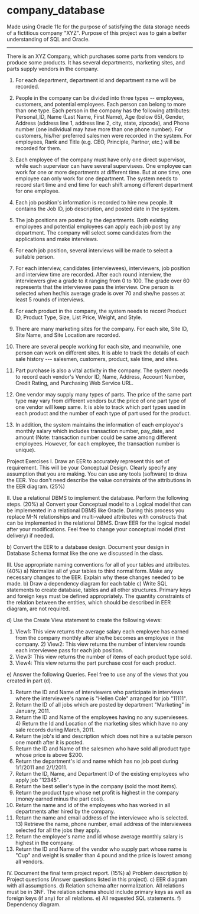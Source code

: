 # company_database
Made using Oracle 11c for the purpose of satisfying the data storage needs of a fictitious company "XYZ". 
Purpose of this project was to gain a better understanding of SQL and Oracle.

---------------------------------------------------------------------------------------------------------------------------------------

There is an XYZ Company, which purchases some parts from vendors to produce some products. It has several departments, marketing sites, and parts supply vendors in the company. 
 
1)    For each department, department id and department name will be recorded. 
 
2)    People in the company can be divided into three types -- employees, customers, and potential employees. Each person can belong to more than one type. Each person in the company has the following attributes: Personal_ID, Name (Last Name, First Name), Age (below 65), Gender, Address (address line 1, address line 2, city, state, zipcode), and Phone number (one individual may have more than one phone number). For customers, his/her preferred salesmen were recorded in the system. For employees, Rank and Title (e.g. CEO, Principle, Partner, etc.) will be recorded for them. 
 
3)    Each employee of the company must have only one direct supervisor, while each supervisor can have several supervisees. One employee can work for one or more departments at different time. But at one time, one employee can only work for one department. The system needs to record start time and end time for each shift among different department for one employee. 
 
4)    Each job position's information is recorded to hire new people. It contains the Job ID, job description, and posted date in the system. 
 
5)    The job positions are posted by the departments. Both existing employees and potential employees can apply each job post by any department. The company will select some candidates from the applications and make interviews. 
 
6)    For each job position, several interviews will be made to select a suitable person. 
 
7)    For each interview, candidates (interviewees), interviewers, job position and interview time are recorded. After each round interview, the interviewers give a grade to it ranging from 0 to 100. The grade over 60 represents that the interviewee pass the interview. One person is selected when her/his average grade is over 70 and she/he passes at least 5 rounds of interviews. 
 
8)    For each product in the company, the system needs to record Product ID, Product Type, Size, List Price, Weight, and Style. 
 
9)    There are many marketing sites for the company. For each site, Site ID, Site Name, and Site Location are recorded. 
10) There are several people working for each site, and meanwhile, one person can work on different sites. It is able to track the details of each sale history --- salesmen, customers, product, sale time, and sites. 
 
11)    Part purchase is also a vital activity in the company. The system needs to record each vendor's Vendor ID, Name, Address, Account Number, Credit Rating, and Purchasing Web Service URL. 
 
12)    One vendor may supply many types of parts. The price of the same part type may vary from different vendors but the price of one part type of one vendor will keep same. It is able to track which part types used in each product and the number of each type of part used for the product. 
 
13)    In addition, the system maintains the information of each employee's monthly salary which includes transaction number, pay_date, and amount (Note: transaction number could be same among different employees. However, for each employee, the transaction number is unique). 
 


Project Exercises 
I. Draw an EER to accurately represent this set of requirement. This will be your Conceptual Design. Clearly specify any assumption that you are making. You can use any tools (software) to draw the EER. You don't need describe the value constraints of the attributions in the EER diagram. (25%) 
 
II. Use a relational DBMS to implement the database. Perform the following steps. (20%) 
a) Convert your Conceptual model to a Logical model that can be implemented in a relational DBMS like Oracle. During this process you replace M-N relationships and multi-valued attributes with constructs that can be implemented in the relational DBMS. Draw EER for the logical model after your modifications. Feel free to change your conceptual model (first delivery) if needed. 
 
b) Convert the EER to a database design. Document your design in Database Schema format like the one we discussed in the class. 
 
III. Use appropriate naming conventions for all of your tables and attributes. (40%) 
a) Normalize all of your tables to third normal form. Make any necessary changes to the EER. Explain why these changes needed to be made. 
b) Draw a dependency diagram for each table 
c)  Write SQL statements to create database, tables and all other structures. Primary keys and foreign keys must be defined appropriately. The quantity constraints of the relation between the entities, which should be described in EER diagram, are not required. 
 
d) Use the Create View statement to create the following views: 
1) View1: This view returns the average salary each employee has earned from the company monthly after she/he becomes an employee in the company. 2) View2: This view returns the number of interview rounds each interviewee pass for each job position. 
3) View3: This view returns the number of items of each product type sold. 
4) View4: This view returns the part purchase cost for each product. 
 
 
 
e) Answer the following Queries. Feel free to use any of the views that you created in part (d). 
1) Return the ID and Name of interviewers who participate in interviews where the interviewee's name is "Hellen Cole" arranged for job "11111". 
2) Return the ID of all jobs which are posted by department "Marketing" in January, 2011. 
3) Return the ID and Name of the employees having no any superviesees. 4) Return the Id and Location of the marketing sites which have no any sale records during March, 2011. 
5) Return the job's id and description which does not hire a suitable person one month after it is posted. 
6) Return the ID and Name of the salesmen who have sold all product type whose price is above $200. 
7) Return the department's id and name which has no job post during 1/1/2011 and 2/1/2011. 
8) Return the ID, Name, and Department ID of the existing employees who apply job "12345". 
9) Return the best seller's type in the company (sold the most items). 
10) Return the product type whose net profit is highest in the company (money earned minus the part cost). 
11) Return the name and id of the employees who has worked in all departments after hired by the company. 
12) Return the name and email address of the interviewee who is selected. 13) Retrieve the name, phone number, email address    of the interviewees selected for all the jobs they apply. 
14) Return the employee's name and id whose average monthly salary is highest in the company. 
15) Return the ID and Name of the vendor who supply part whose name is "Cup" and weight is smaller than 4 pound and the price is lowest among all vendors. 
 
IV. Document the final term project report. (15%) 
a) Problem description 
b) Project questions (Answer questions listed in this project). 
c)  EER diagram with all assumptions. 
d) Relation schema after normalization. All relations must be in 3NF. The relation schema should include primary keys as well as foreign keys (if any) for all relations. 
e) All requested SQL statements. 
f)  Dependency diagram. 



